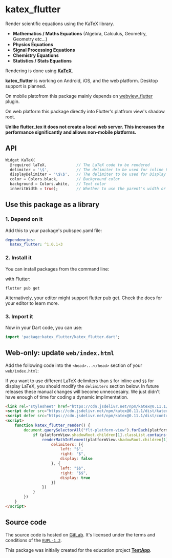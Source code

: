 # katex_flutter

Render scientific equations using the KaTeX library.

- **Mathematics / Maths Equations** (Algebra, Calculus, Geometry, Geometry etc...)
- **Physics Equations**
- **Signal Processing Equations**
- **Chemistry Equations**
- **Statistics / Stats Equations**

Rendering is done using **[KaTeX](https://github.com/KaTeX/KaTeX)**.

**katex_flutter** is working on Android, iOS, and the web platform. Desktop support is planned.

On mobile platofrom this package mainly depends on [webview_flutter](https://pub.dartlang.org/packages/webview_flutter) plugin.

On web platform this package directly into Flutter's platfrom view's shadow root.

**Unlike flutter_tex it does not create a local web server. This increases the performance significantly and allows non-mobile platforms.**

## API

```dart
Widget KaTeX(
  @required laTeX,             // The LaTeX code to be rendered
  delimiter = '\$',            // The delimiter to be used for inline LaTeX
  displayDelimiter = '\$\$',   // The delimiter to be used for Display (centered, "important") LaTeX
  color = Colors.black,        // Background color
  background = Colors.white,   // Text color
  inheritWidth = true);        // Whether to use the parent's width or only the minimum required by the equation
```

## Use this package as a library

### 1. Depend on it

Add this to your package's pubspec.yaml file:

```yaml
dependencies:
  katex_flutter: ^1.0.1+3
```

### 2. Install it

You can install packages from the command line:

with Flutter:

```shell
flutter pub get
```
Alternatively, your editor might support flutter pub get. Check the docs for your editor to learn more.

### 3. Import it

Now in your Dart code, you can use:

```dart
import 'package:katex_flutter/katex_flutter.dart';
```

## Web-only: update `web/index.html`

Add the following code into the `<head>...</head>` section of your `web/index.html`:

If you want to use different LaTeX delimiters than `$` for inline and `$$` for display LaTeX, you should modify the `delimiters` section below. In future releases these manual changes will become unneccesairy. We just didn't have enough of time for coding a dynamic implimentation.

```html
<link rel="stylesheet" href="https://cdn.jsdelivr.net/npm/katex@0.11.1/dist/katex.min.css" integrity="sha384-zB1R0rpPzHqg7Kpt0Aljp8JPLqbXI3bhnPWROx27a9N0Ll6ZP/+DiW/UqRcLbRjq" crossorigin="anonymous">
<script defer src="https://cdn.jsdelivr.net/npm/katex@0.11.1/dist/katex.min.js" integrity="sha384-y23I5Q6l+B6vatafAwxRu/0oK/79VlbSz7Q9aiSZUvyWYIYsd+qj+o24G5ZU2zJz" crossorigin="anonymous"></script>
<script defer src="https://cdn.jsdelivr.net/npm/katex@0.11.1/dist/contrib/auto-render.min.js" integrity="sha384-kWPLUVMOks5AQFrykwIup5lo0m3iMkkHrD0uJ4H5cjeGihAutqP0yW0J6dpFiVkI" crossorigin="anonymous"></script>
<script>
    function katex_flutter_render() {
        document.querySelectorAll("flt-platform-view").forEach(platformView => {
            if (platformView.shadowRoot.children[1].classList.contains('katex_flutter_code')) {
                renderMathInElement(platformView.shadowRoot.children[1], {
                    delimiters: [{
                        left: "$",
                        right: "$",
                        display: false
                    }, {
                        left: "$$",
                        right: "$$",
                        display: true
                    }]
                })
            }
        })
    }
</script>
```

## Source code

The source code is hosted on [GitLab](https://gitlab.com/testapp-system/katex_flutter). It's licensed under the terms and conditions of the [`EUPL-1.2`](LICENSE).

This package was initially created for the education project **[TestApp](https://gitlab.com/testapp-system/testapp-flutter)**.